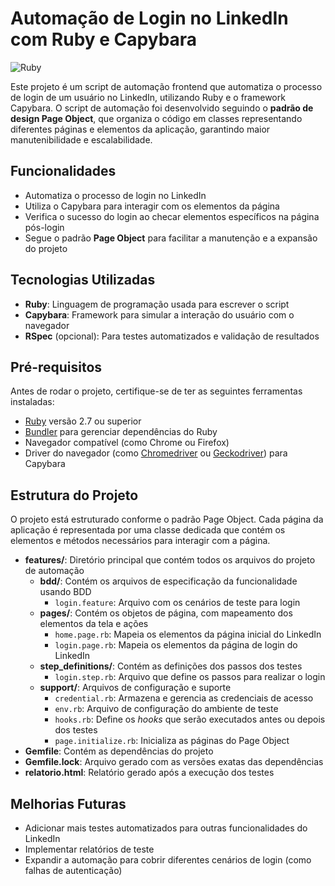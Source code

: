 # Automação de Login no LinkedIn com Ruby e Capybara

![Ruby](https://img.shields.io/badge/Ruby-v3.0.0-red.svg)

Este projeto é um script de automação frontend que automatiza o processo de login de um usuário no LinkedIn, utilizando Ruby e o framework Capybara. O script de automação foi desenvolvido seguindo o **padrão de design Page Object**, que organiza o código em classes representando diferentes páginas e elementos da aplicação, garantindo maior manutenibilidade e escalabilidade.

## Funcionalidades

- Automatiza o processo de login no LinkedIn
- Utiliza o Capybara para interagir com os elementos da página
- Verifica o sucesso do login ao checar elementos específicos na página pós-login
- Segue o padrão **Page Object** para facilitar a manutenção e a expansão do projeto

## Tecnologias Utilizadas

- **Ruby**: Linguagem de programação usada para escrever o script
- **Capybara**: Framework para simular a interação do usuário com o navegador
- **RSpec** (opcional): Para testes automatizados e validação de resultados

## Pré-requisitos

Antes de rodar o projeto, certifique-se de ter as seguintes ferramentas instaladas:

- [Ruby](https://www.ruby-lang.org/en/downloads/) versão 2.7 ou superior
- [Bundler](https://bundler.io/) para gerenciar dependências do Ruby
- Navegador compatível (como Chrome ou Firefox)
- Driver do navegador (como [Chromedriver](https://chromedriver.chromium.org/downloads) ou [Geckodriver](https://github.com/mozilla/geckodriver/releases)) para Capybara

## Estrutura do Projeto

O projeto está estruturado conforme o padrão Page Object. Cada página da aplicação é representada por uma classe dedicada que contém os elementos e métodos necessários para interagir com a página.

- **features/**: Diretório principal que contém todos os arquivos do projeto de automação
  - **bdd/**: Contém os arquivos de especificação da funcionalidade usando BDD
    - `login.feature`: Arquivo com os cenários de teste para login
  - **pages/**: Contém os objetos de página, com mapeamento dos elementos da tela e ações
    - `home.page.rb`: Mapeia os elementos da página inicial do LinkedIn
    - `login.page.rb`: Mapeia os elementos da página de login do LinkedIn
  - **step_definitions/**: Contém as definições dos passos dos testes
    - `login.step.rb`: Arquivo que define os passos para realizar o login
  - **support/**: Arquivos de configuração e suporte
    - `credential.rb`: Armazena e gerencia as credenciais de acesso
    - `env.rb`: Arquivo de configuração do ambiente de teste
    - `hooks.rb`: Define os _hooks_ que serão executados antes ou depois dos testes
    - `page.initialize.rb`: Inicializa as páginas do Page Object
- **Gemfile**: Contém as dependências do projeto
- **Gemfile.lock**: Arquivo gerado com as versões exatas das dependências
- **relatorio.html**: Relatório gerado após a execução dos testes

## Melhorias Futuras

- Adicionar mais testes automatizados para outras funcionalidades do LinkedIn
- Implementar relatórios de teste
- Expandir a automação para cobrir diferentes cenários de login (como falhas de autenticação)

